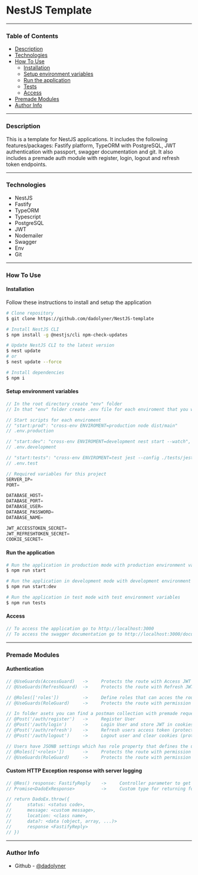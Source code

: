 # NestJS Template

---

### Table of Contents

- [Description](#description)
- [Technologies](#technologies)
- [How To Use](#how-to-use)
    - [Installation](#installation)
    - [Setup environment variables](#setup-environment-variables)
    - [Run the application](#run-the-application)
    - [Tests](#tests)
    - [Access](#access)
- [Premade Modules](#premade-modules)
- [Author Info](#author-info)

---

### Description

This is a template for NestJS applications. It includes the following features/packages:
Fastify platform, TypeORM with PostgreSQL, JWT authentication with passport, swagger documentation and git.
It also includes a premade auth module with register, login, logout and refresh token endpoints.

---

### Technologies

- NestJS
- Fastify
- TypeORM
- Typescript
- PostgreSQL
- JWT
- Nodemailer
- Swagger
- Env
- Git

---

### How To Use

#### Installation

Follow these instructions to install and setup the application

```bash
# Clone repository
$ git clone https://github.com/dadolyner/NestJS-template
```

```bash
# Install NestJS CLI
$ npm install -g @nestjs/cli npm-check-updates

# Update NestJS CLI to the latest version
$ nest update
# or
$ nest update --force
```

```bash
# Install dependencies
$ npm i
```

#### Setup environment variables

```ts
// In the root directory create "env" folder
// In that "env" folder create .env file for each enviroment that you want and add your variables

// Start scripts for each enviroment
// "start:prod": "cross-env ENVIROMENT=production node dist/main"
// .env.production

// "start:dev": "cross-env ENVIROMENT=development nest start --watch",
// .env.development

// "start:tests": "cross-env ENVIROMENT=test jest --config ./tests/jest-e2e.json",
// .env.test
```
```ts
// Required variables for this project
SERVER_IP=
PORT=

DATABASE_HOST=
DATABASE_PORT=
DATABASE_USER=
DATABASE_PASSWORD=
DATABASE_NAME=

JWT_ACCESSTOKEN_SECRET=
JWT_REFRESHTOKEN_SECRET=
COOKIE_SECRET=
```

#### Run the application

```bash
# Run the application in production mode with production environment variables
$ npm run start
```

```bash
# Run the application in development mode with development environment variables
$ npm run start:dev
```

```bash
# Run the application in test mode with test environment variables
$ npm run tests
```

#### Access

```ts
// To access the application go to http://localhost:3000
// To access the swagger documentation go to http://localhost:3000/documentation
```

---

### Premade Modules

#### Authentication
```ts
// @UseGuards(AccessGuard)   ->     Protects the route with Access JWT authentication
// @UseGuards(RefreshGuard)  ->     Protects the route with Refresh JWT authentication

// @Roles(['roles'])         ->     Define roles that can acces the route
// @UseGuards(RoleGuard)     ->     Protects the route with permission roles

// In folder asets you can find a postman collection with premade requests to test the following:
// @Post('/auth/register')   ->     Register User
// @Post('/auth/login')      ->     Login User and store JWT in cookies ( access(exp: 15m) and refresh(exp: 7d) )
// @Post('/auth/refresh')    ->     Refresh users access token (protected route with refresh token)
// @Post('/auth/logout')     ->     Logout user and clear cookies (protected route with refresh token)

// Users have JSONB settings which has role property that defines the users role and can be used for authorization
// @Roles(['<roles>'])       ->     Protects the route with permission roles
// @UseGuards(RoleGuard)     ->     Protects the route with permission roles
```

#### Custom HTTP Exception response with server logging
```ts
// @Res() response: FastifyReply    ->     Controller parameter to get Fastify response for sending custom HTTP exceptions
// Promise<DadoExResponse>          ->     Custom type for returning formatted response

// return DadoEx.throw({ 
//      status: <status code>,
//      message: <custom message>,
//      location: <class name>,
//      data?: <data (object, array, ...)>
//      response <FastifyReply>
// })
```

---

### Author Info

- Github - [@dadolyner](https://github.com/dadolyner)